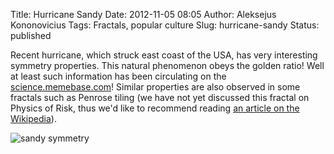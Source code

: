 Title: Hurricane Sandy
Date: 2012-11-05 08:05
Author: Aleksejus Kononovicius
Tags: Fractals, popular culture
Slug: hurricane-sandy
Status: published

Recent
hurricane, which struck east coast of the USA, has very interesting
symmetry properties. This natural phenomenon obeys the golden ratio!
Well at least such information has been circulating on the
[science.memebase.com](https://cheezburger.com/6722732544)! Similar
properties are also observed in some fractals such as Penrose tiling (we
have not yet discussed this fractal on Physics of Risk, thus we'd like
to recommend reading [an article on the
Wikipedia](https://en.wikipedia.org/wiki/Penrose_tiling)).

![sandy symmetry]({static}/uploads/2012/sandy-simetry.jpg)
